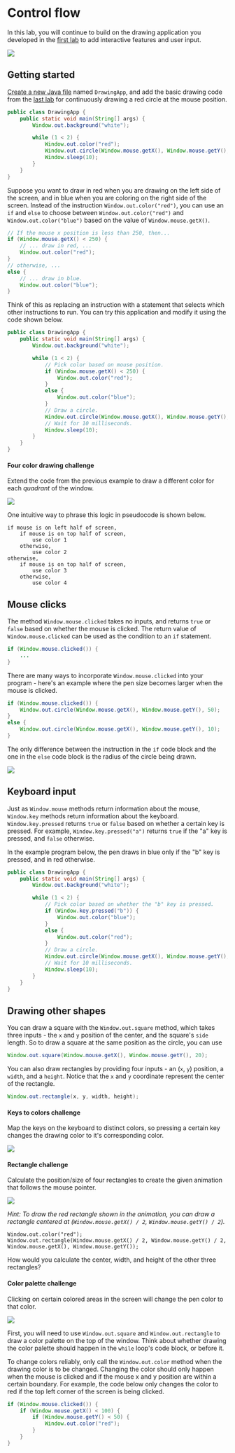 # Control flow

In this lab, you will continue to build on the drawing application you developed in the [first lab](java/drawing) to add interactive features and user input.

![](java/control-flow/palette-challenge.gif)

## Getting started

[Create a new Java file](java/start/#creating-a-file) named `DrawingApp`, and add the basic drawing code from the [last lab](java/drawing) for continuously drawing a red circle at the mouse position.

```java
public class DrawingApp {
	public static void main(String[] args) {
		Window.out.background("white");

		while (1 < 2) {
			Window.out.color("red");
			Window.out.circle(Window.mouse.getX(), Window.mouse.getY(), 50);
			Window.sleep(10);
		}
	}
}
```

Suppose you want to draw in red when you are drawing on the left side of the screen, and in blue when you are coloring on the right side of the screen. Instead of the instruction `Window.out.color("red")`, you can use an `if` and `else` to choose between `Window.out.color("red")` and `Window.out.color("blue")` based on the value of `Window.mouse.getX()`.

```java
// If the mouse x position is less than 250, then...
if (Window.mouse.getX() < 250) {
	// ... draw in red, ...
	Window.out.color("red");
}
// otherwise, ...
else {
	// ... draw in blue.
	Window.out.color("blue");
}
```

Think of this as replacing an instruction with a statement that selects which other instructions to run. You can try this application and modify it using the code shown below.

```java
public class DrawingApp {
	public static void main(String[] args) {
		Window.out.background("white");

		while (1 < 2) {
			// Pick color based on mouse position.
			if (Window.mouse.getX() < 250) {
				Window.out.color("red");
			}
			else {
				Window.out.color("blue");
			}
			// Draw a circle.
			Window.out.circle(Window.mouse.getX(), Window.mouse.getY(), 50);
			// Wait for 10 milliseconds.
			Window.sleep(10);
		}
	}
}
```

#### Four color drawing challenge

Extend the code from the previous example to draw a different color for each *quadrant* of the window.

![](java/control-flow/example.gif)

One intuitive way to phrase this logic in pseudocode is shown below.

```
if mouse is on left half of screen,
	if mouse is on top half of screen,
		use color 1
	otherwise,
		use color 2
otherwise,
	if mouse is on top half of screen,
		use color 3
	otherwise,
		use color 4
```

## Mouse clicks

The method `Window.mouse.clicked` takes no inputs, and returns `true` or `false` based on whether the mouse is clicked. The return value of `Window.mouse.clicked` can be used as the condition to an `if` statement.

```java
if (Window.mouse.clicked()) {
	...
}
```

There are many ways to incorporate `Window.mouse.clicked` into your program - here's an example where the pen size becomes larger when the mouse is clicked.

```java
if (Window.mouse.clicked()) {
	Window.out.circle(Window.mouse.getX(), Window.mouse.getY(), 50);
}
else {
	Window.out.circle(Window.mouse.getX(), Window.mouse.getY(), 10);
}
```

The only difference between the instruction in the `if` code block and the one in the `else` code block is the radius of the circle being drawn.

![](java/control-flow/pen-size-example.gif)

## Keyboard input

Just as `Window.mouse` methods return information about the mouse, `Window.key` methods return information about the keyboard. `Window.key.pressed` returns `true` or `false` based on whether a certain key is pressed. For example, `Window.key.pressed("a")` returns `true` if the "a" key is pressed, and `false` otherwise.

In the example program below, the pen draws in blue only if the "b" key is pressed, and in red otherwise.
```java
public class DrawingApp {
	public static void main(String[] args) {
		Window.out.background("white");

		while (1 < 2) {
			// Pick color based on whether the "b" key is pressed.
			if (Window.key.pressed("b")) {
				Window.out.color("blue");
			}
			else {
				Window.out.color("red");
			}
			// Draw a circle.
			Window.out.circle(Window.mouse.getX(), Window.mouse.getY(), 50);
			// Wait for 10 milliseconds.
			Window.sleep(10);
		}
	}
}
```

## Drawing other shapes

You can draw a square with the `Window.out.square` method, which takes three inputs - the `x` and `y` position of the center, and the square's `side` length. So to draw a square at the same position as the circle, you can use
```java
Window.out.square(Window.mouse.getX(), Window.mouse.getY(), 20);
```

You can also draw rectangles by providing four inputs - an (`x`, `y`) position, a `width`, and a `height`. Notice that the `x` and `y` coordinate represent the center of the rectangle.
```java
Window.out.rectangle(x, y, width, height);
```

#### Keys to colors challenge

Map the keys on the keyboard to distinct colors, so pressing a certain key changes the drawing color to it's corresponding color.

![](java/control-flow/key-color-challenge.gif)

#### Rectangle challenge

Calculate the position/size of four rectangles to create the given animation that follows the mouse pointer.

![](java/control-flow/rectangle-challenge.gif)

*Hint: To draw the red rectangle shown in the animation, you can draw a rectangle centered at (`Window.mouse.getX() / 2`, `Window.mouse.getY() / 2`).*
```
Window.out.color("red");
Window.out.rectangle(Window.mouse.getX() / 2, Window.mouse.getY() / 2, Window.mouse.getX(), Window.mouse.getY());
```
How would you calculate the center, width, and height of the other three rectangles?

#### Color palette challenge

Clicking on certain colored areas in the screen will change the pen color to that color.

![](java/control-flow/palette-challenge.gif)

First, you will need to use `Window.out.square` and `Window.out.rectangle` to draw a color palette on the top of the window. Think about whether drawing the color palette should happen in the `while` loop's code block, or before it.

To change colors reliably, only call the `Window.out.color` method when the drawing color is to be changed. Changing the color should only happen when the mouse is clicked and if the mouse x and y position are within a certain boundary. For example, the code below only changes the color to red if the top left corner of the screen is being clicked.

```java
if (Window.mouse.clicked()) {
	if (Window.mouse.getX() < 100) {
		if (Window.mouse.getY() < 50) {
			Window.out.color("red");
		}
	}
}
```
